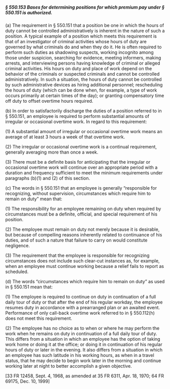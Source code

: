##### § 550.153 Bases for determining positions for which premium pay under § 550.151 is authorized. #####

(a) The requirement in § 550.151 that a position be one in which the hours of duty cannot be controlled administratively is inherent in the nature of such a position. A typical example of a position which meets this requirement is that of an investigator of criminal activities whose hours of duty are governed by what criminals do and when they do it. He is often required to perform such duties as shadowing suspects, working incognito among those under suspicion, searching for evidence, meeting informers, making arrests, and interviewing persons having knowledge of criminal or alleged criminal activities. His hours on duty and place of work depend on the behavior of the criminals or suspected criminals and cannot be controlled administratively. In such a situation, the hours of duty cannot be controlled by such administrative devices as hiring additional personnel; rescheduling the hours of duty (which can be done when, for example, a type of work occurs primarily at certain times of the day); or granting compensatory time off duty to offset overtime hours required.

(b) In order to satisfactorily discharge the duties of a position referred to in § 550.151, an employee is required to perform substantial amounts of irregular or occasional overtime work. In regard to this requirement:

(1) A substantial amount of irregular or occasional overtime work means an average of at least 3 hours a week of that overtime work.

(2) The irregular or occasional overtime work is a continual requirement, generally averaging more than once a week.

(3) There must be a definite basis for anticipating that the irregular or occasional overtime work will continue over an appropriate period with a duration and frequency sufficient to meet the minimum requirements under paragraphs (b)(1) and (2) of this section.

(c) The words in § 550.151 that an employee is generally “responsible for recognizing, without supervision, circumstances which require him to remain on duty” mean that:

(1) The responsibility for an employee remaining on duty when required by circumstances must be a definite, official, and special requirement of his position.

(2) The employee must remain on duty not merely because it is desirable, but because of compelling reasons inherently related to continuance of his duties, and of such a nature that failure to carry on would constitute negligence.

(3) The requirement that the employee is responsible for recognizing circumstances does not include such clear-cut instances as, for example, when an employee must continue working because a relief fails to report as scheduled.

(d) The words “circumstances which require him to remain on duty” as used in § 550.151 mean that:

(1) The employee is required to continue on duty in continuation of a full daily tour of duty or that after the end of his regular workday, the employee resumes duty in accordance with a prearranged plan or an awaited event. Performance of only call-back overtime work referred to in § 550.112(h) does not meet this requirement.

(2) The employee has no choice as to when or where he may perform the work when he remains on duty in continuation of a full daily tour of duty. This differs from a situation in which an employee has the option of taking work home or doing it at the office; or doing it in continuation of his regular hours of duty or later in the evening. It also differs from a situation in which an employee has such latitude in his working hours, as when in a travel status, that he may decide to begin work later in the morning and continue working later at night to better accomplish a given objective.

[33 FR 12458, Sept. 4, 1968, as amended at 35 FR 6311, Apr. 18, 1970; 64 FR 69175, Dec. 10, 1999]
